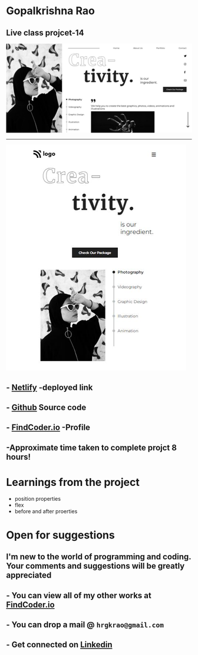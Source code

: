 
# **Gopalkrishna Rao**


## Live class projcet-14
![preview](./screenshot/Capture.JPG)
***
![responsive](./screenshot/responsive.JPG)


## - [Netlify](https://lcproject14creativity.netlify.app/) -deployed link


## -  [Github](https://github.com/GopalkrishaRao/WebDev/tree/main/LC%20Project%2014) Source code

## -  [FindCoder.io](https://www.findcoder.io/u/hrgkrao) -Profile 

## -Approximate time taken to complete projct **8 hours!**

# __Learnings from the project__
- position properties
- flex 
- before and after proerties


#
# Open for suggestions

## I'm new to the world of programming and coding. Your comments and suggestions will be greatly appreciated 

## - You can view all of my other works at  [FindCoder.io](https://www.findcoder.io/u/hrgkrao) 
## - You can drop a mail @  **`hrgkrao@gmail.com `**
## -  Get connected on [Linkedin](https://www.linkedin.com/in/h-r-gopalkrishna-rao-a2830216b/)
#











